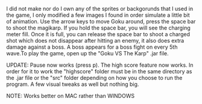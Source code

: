 I did not make nor do I own any of the sprites or backgorunds that I used in the game, I only modified a few images I found in order simulate a little bit of animation. Use the arrow keys to move Goku around, press the space bar to shoot the magikarp. If you hold the space bar, you will see the charging meter fill. Once it is full, you can release the space bar to shoot a charged shot which does not disappear after hitting an enemy, it also does extra damage against a boss. A boss appears for a boss fight on every 5th wave.To play the game, open up the "Goku VS The Karp" .jar file.  

UPDATE: Pause now works (press p). The high score feature now works. In order for it to work the "highscore" folder must be in the same directory as the .jar file or the "src" folder depending on how you choose to run the program. A few visual tweaks as well but nothing big.

NOTE: Works better on MAC rather than WINDOWS
